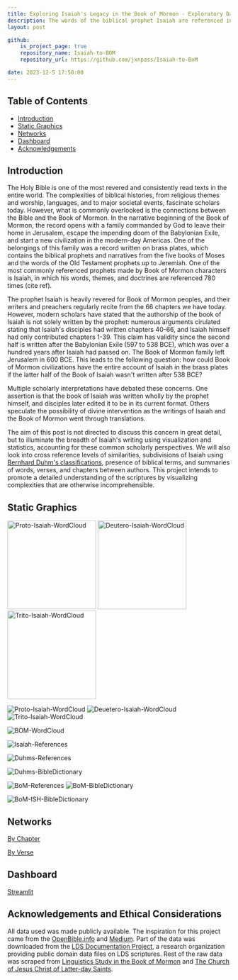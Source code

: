 ```yaml
---
title: Exploring Isaiah's Legacy in the Book of Mormon - Exploratory Data Analysis and Dashboard
description: The words of the biblical prophet Isaiah are referenced in the Book of Mormon over 700 times! My project explores the connections in terminology, themes, and historical contexts. 
layout: post

github:
    is_project_page: true
    repository_name: Isaiah-to-BOM
    repository_url: https://github.com/jxnpass/Isaiah-to-BoM

date: 2023-12-5 17:50:00
---
```


## Table of Contents

- [Introduction](#introduction)
- [Static Graphics](#static-graphics)
- [Networks](#visuals)
- [Dashboard](#dashboard)
- [Acknowledgements](#acknowledgements-and-ethical-considerations)

## Introduction

The Holy Bible is one of the most revered and consistently read texts in the entire world. The complexities of biblical histories, from religious themes and worship, languages, and to major societal events, fascinate scholars today. However, what is commonly overlooked is the connections between the Bible and the Book of Mormon. In the narrative beginning of the Book of Mormon, the record opens with a family commanded by God to leave their home in Jerusalem, escape the impending doom of the Babylonian Exile, and start a new civilization in the modern-day Americas. One of the belongings of this family was a record written on brass plates, which contains the biblical prophets and narratives from the five books of Moses and the words of the Old Testament prophets up to Jeremiah. One of the most commonly referenced prophets made by Book of Mormon characters is Isaiah, in which his words, themes, and doctrines are referenced 780 times (cite ref).

The prophet Isaiah is heavily revered for Book of Mormon peoples, and their writers and preachers regularly recite from the 66 chapters we have today. However, modern scholars have stated that the authorship of the book of Isaiah is not solely written by the prophet: numerous arguments cirulated stating that Isaiah's disciples had written chapters 40-66, and Isaiah himself had only contributed chapters 1-39. This claim has validity since the second half is written after the Babylonian Exile (597 to 538 BCE), which was over a hundred years after Isaiah had passed on. The Book of Mormon family left Jerusalem in 600 BCE. This leads to the following question: how could Book of Mormon civilizations have the entire account of Isaiah in the brass plates if the latter half of the Book of Isaiah wasn't written after 538 BCE? 

Multiple scholarly interpretations have debated these concerns. One assertion is that the book of Isaiah was written wholly by the prophet himself, and disciples later edited it to be in its current format. Others speculate the possibility of divine intervention as the writings of Isaiah and the Book of Mormon went through translations. 

The aim of this post is not directed to discuss this concern in great detail, but to illuminate the breadth of Isaiah's writing using visualization and statistics, accounting for these common scholarly perspectives. We will also look into cross reference levels of similarities, subdivisions of Isaiah using [Bernhard Duhm's classifications](https://en.wikipedia.org/wiki/Book_of_Isaiah), presence of biblical terms, and summaries of words, verses, and chapters between authors. This project intends to promote a detailed understanding of the scriptures by visualizing complexities that are otherwise incomprehensible.  

## Static Graphics

<!-- WordClouds   -->

<img src="/assets/Isaiah-to-BOM/graphics/wordcloud_Proto.png" alt="Proto-Isaiah-WordCloud" width="200px" height: auto/>
<img src="/assets/Isaiah-to-BOM/graphics/wordcloud_Deutero.png" alt="Deutero-Isaiah-WordCloud" width="200px" height: auto/>
<img src="/assets/Isaiah-to-BOM/graphics/wordcloud_Trito.png" alt="Trito-Isaiah-WordCloud" width="200px" height: auto/>


![Proto-Isaiah-WordCloud](/assets/Isaiah-to-BOM/graphics/wordcloud_Proto.png)
![Deuetero-Isaiah-WordCloud](/assets/Isaiah-to-BOM/graphics/wordcloud_Deutero.png)
![Trito-Isaiah-WordCloud](/assets/Isaiah-to-BOM/graphics/wordcloud_Trito.png)

![BOM-WordCloud](/assets/Isaiah-to-BOM/graphics/wordcloud_BOM.png)

<!-- Isaiah Summary  -->

![Isaiah-References](/assets/Isaiah-to-BOM/graphics/ref_count_ISH.png)

![Duhms-References](/assets/Isaiah-to-BOM/graphics/ref_count_DUHMS.png)

![Duhms-BibleDictionary](/assets/Isaiah-to-BOM/graphics/bd_DUHMS.png)

<!-- Book of Mormon Summary  -->

![BoM-References](/assets/Isaiah-to-BOM/graphics/ref_count_BOM.png)
![BoM-BibleDictionary](/assets/Isaiah-to-BOM/graphics/bd_BOM.png)

<!-- Comparison -->

![BoM-ISH-BibleDictionary](/assets/Isaiah-to-BOM/graphics/bd_comp.png)


## Networks

[By Chapter](/assets/Isaiah-to-BOM/network-visuals/by_chapter.html)

[By Verse](/assets/Isaiah-to-BOM/network-visuals/by_verse.html)

## Dashboard

[Streamlit](https://isaiah-to-bom.streamlit.app/)

## Acknowledgements and Ethical Considerations

All data used was made publicly available. The inspiration for this project came from the [OpenBible.info](http://www.openbible.info/labs/cross-references/) and [Medium](https://medium.com/swlh/analyzing-references-in-bibles-verses-using-complex-networks-with-pandas-and-gephi-8a4edc52e7ab). Part of the data was downloaded from the [LDS Documentation Project](https://scriptures.nephi.org/), a research organization providing public domain data files on LDS scriptures. Rest of the raw data was scraped from [Linguistics Study in the Book of Mormon](http://www.creationismonline.com/Mormons/Mormons.html) and [The Church of Jesus Christ of Latter-day Saints](https://www.churchofjesuschrist.org/).
